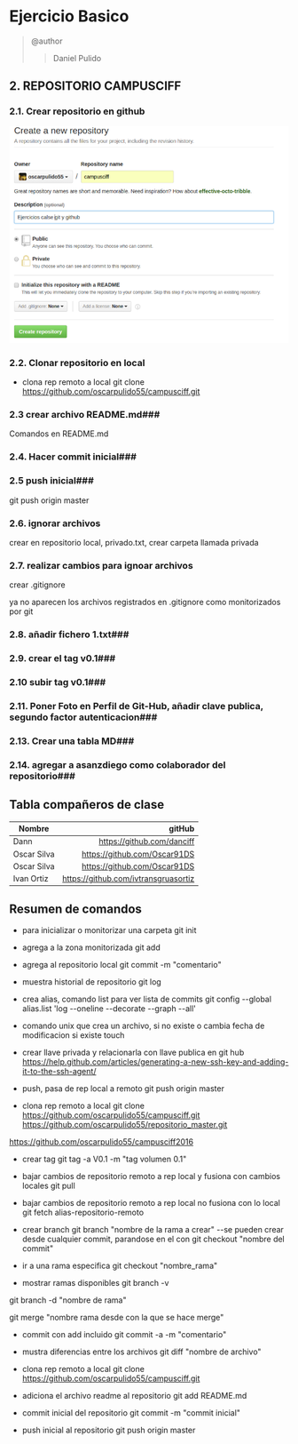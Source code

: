 # Ejercicio Basico #

> @author
>> Daniel Pulido


## 2. REPOSITORIO CAMPUSCIFF ##
### 2.1. Crear repositorio en github ###
![picture alt](/images/1.png "Title is optional")  

### 2.2. Clonar repositorio en local ###

- clona rep remoto a local
git clone https://github.com/oscarpulido55/campusciff.git 


### 2.3 crear archivo README.md###

 
Comandos en README.md

### 2.4. Hacer commit inicial###

### 2.5 push inicial###
git push origin master 


### 2.6. ignorar archivos
crear en repositorio local, privado.txt, crear carpeta llamada privada

### 2.7. realizar cambios para ignoar archivos ###
crear .gitignore

ya no aparecen los archivos registrados en .gitignore como monitorizados por git

### 2.8. añadir fichero 1.txt###

### 2.9. crear el tag v0.1###

### 2.10 subir tag v0.1###

### 2.11. Poner Foto en Perfil de Git-Hub, añadir clave publica, segundo factor autenticacion###

### 2.13. Crear una tabla MD###


### 2.14. agregar a asanzdiego como colaborador del repositorio###





## Tabla compañeros de clase ##

| Nombre 	| gitHub 				|
| -------------	| -----------------------------: 	|
|  Dann  	|  https://github.com/danciff  		|
|  Oscar Silva  |  https://github.com/Oscar91DS  	|
|  Oscar Silva  |  https://github.com/Oscar91DS  	|
|  Ivan Ortiz	|  https://github.com/ivtransgruasortiz	|


## Resumen de comandos ##
- para inicializar o monitorizar una carpeta
git init

- agrega a la zona monitorizada
git add

- agrega al repositorio local
git commit -m "comentario"

- muestra historial de repositorio
git log

- crea alias, comando list para ver lista de commits
git config --global alias.list 'log --oneline --decorate --graph --all'

- comando unix que crea un archivo, si no existe o cambia fecha de modificacion si existe
touch

- crear llave privada y relacionarla con llave publica en git hub
https://help.github.com/articles/generating-a-new-ssh-key-and-adding-it-to-the-ssh-agent/

- push, pasa de rep local a remoto
git push origin master 

- clona rep remoto a local
git clone https://github.com/oscarpulido55/campusciff.git 
https://github.com/oscarpulido55/repositorio_master.git

https://github.com/oscarpulido55/campusciff2016

- crear tag
git tag -a V0.1 -m "tag volumen 0.1"

- bajar cambios de repositorio remoto a rep local y fusiona con cambios locales 
git pull

- bajar cambios de repositorio remoto a rep local no fusiona con lo local
git fetch alias-repositorio-remoto

- crear branch
git branch "nombre de la rama a crear"
--se pueden crear desde cualquier commit, parandose en el con git checkout "nombre del commit"

- ir a una rama especifica
git checkout "nombre_rama"

- mostrar ramas disponibles
git branch -v

git branch -d "nombre de rama"

git merge "nombre rama desde con la que se hace merge"

- commit con add incluido
git commit -a -m "comentario"

- mustra diferencias entre los archivos
git diff "nombre de archivo"


- clona rep remoto a local
git clone https://github.com/oscarpulido55/campusciff.git

- adiciona el archivo readme al repositorio
git add README.md 

- commit inicial del repositorio
git commit -m "commit inicial"

- push inicial al repositorio
git push origin master 



